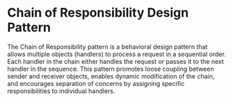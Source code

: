 # Chain of Responsibility Design Pattern

The Chain of Responsibility pattern is a behavioral design pattern that allows multiple objects (handlers) to process a request in a sequential order. Each handler in the chain either handles the request or passes it to the next handler in the sequence. This pattern promotes loose coupling between sender and receiver objects, enables dynamic modification of the chain, and encourages separation of concerns by assigning specific responsibilities to individual handlers.